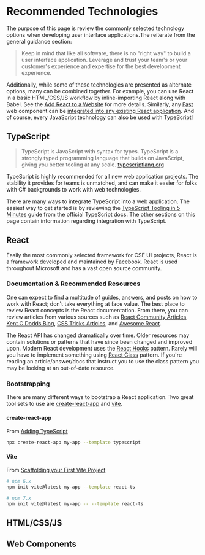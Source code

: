 # Recommended Technologies

The purpose of this page is review the commonly selected technology options when developing user interface applications.The reiterate from the general guidance section:

> Keep in mind that like all software, there is no "right way" to build a user interface application. Leverage and trust your team's or your customer's experience and expertise for the best development experience.

Additionally, while some of these technologies are presented as alternate options, many can be combined together. For example, you can use React in a basic HTML/CSS/JS workflow by inline-importing React along with Babel. See the [Add React to a Website](https://reactjs.org/docs/add-react-to-a-website.html) for more details. Similarly, any [Fast](https://www.fast.design/) web component can be [integrated into any existing React application](https://www.fast.design/docs/integrations/react). And of course, every JavaScript technology can also be used with TypeScript!

## TypeScript

> TypeScript is JavaScript with syntax for types. TypeScript is a strongly typed programming language that builds on JavaScript, giving you better tooling at any scale.
> [typescriptlang.org](https://www.typescriptlang.org/)

TypeScript is highly recommended for all new web application projects. The stability it provides for teams is unmatched, and can make it easier for folks with C# backgrounds to work with web technologies.

There are many ways to integrate TypeScript into a web application. The easiest way to get started is by reviewing the [TypeScript Tooling in 5 Minutes](https://www.typescriptlang.org/docs/handbook/typescript-tooling-in-5-minutes.html) guide from the official TypeScript docs. The other sections on this page contain information regarding integration with TypeScript.

## React

Easily the most commonly selected framework for CSE UI projects, React is a framework developed and maintained by Facebook. React is used throughout Microsoft and has a vast open source community.

### Documentation & Recommended Resources

One can expect to find a multitude of guides, answers, and posts on how to work with React; don't take everything at face value. The best place to review React concepts is the React documentation. From there, you can review articles from various sources such as [React Community Articles](https://reactjs.org/community/articles.html), [Kent C Dodds Blog](https://kentcdodds.com/blog?q=react), [CSS Tricks Articles](https://css-tricks.com/?s=react), and [Awesome React](https://github.com/enaqx/awesome-react).

The React API has changed dramatically over time. Older resources may contain solutions or patterns that have since been changed and improved upon. Modern React development uses the [React Hooks](https://reactjs.org/docs/hooks-intro.html) pattern. Rarely will you have to implement something using [React Class](https://reactjs.org/docs/react-component.html) pattern. If you're reading an article/answer/docs that instruct you to use the class pattern you may be looking at an out-of-date resource.

### Bootstrapping

There are many different ways to bootstrap a React application. Two great tool sets to use are [create-react-app](https://create-react-app.dev/) and [vite](https://vitejs.dev/guide).

#### create-react-app

From [Adding TypeScript](https://create-react-app.dev/docs/adding-typescript/)

```sh
npx create-react-app my-app --template typescript
```

#### Vite

From [Scaffolding your First Vite Project](https://vitejs.dev/guide/#scaffolding-your-first-vite-project)

```sh
# npm 6.x
npm init vite@latest my-app --template react-ts

# npm 7.x
npm init vite@latest my-app -- --template react-ts
```

## HTML/CSS/JS

## Web Components
